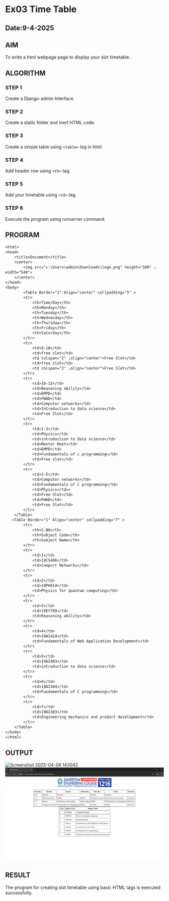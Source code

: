 # Ex03 Time Table
## Date:9-4-2025
## AIM
To write a html webpage page to display your slot timetable.

## ALGORITHM
### STEP 1
Create a Django-admin Interface.

### STEP 2
Create a static folder and inert HTML code.

### STEP 3
Create a simple table using ```<table>``` tag in html.

### STEP 4
Add header row using ```<th>``` tag.

### STEP 5
Add your timetable using ```<td>``` tag.

### STEP 6
Execute the program using runserver command.

## PROGRAM
```
<html>
<head>
    <title>Document</title>
    <center>
        <img src="c:\Users\admin\Downloads\logo.png" height="100" ; width="540">
    </center>
</head>
<body>
        <Table Border="1" Align="center" cellpadding="5" >  
        <tr>
            <th>Time/Day</th>
            <th>Monday</th>
            <th>Tuesday</th>
            <th>Wednesday</th>
            <th>Thursday</th>
            <th>Friday</th>
            <th>Saturday</th>
        </tr>
        <tr>
            <td>8-10</td>
            <td>free slot</td>
            <td colspan="2" ;align="center">Free Slot</td>
            <td>free slot</td>
            <td colspan="2" ;align="center">Free Slot</td>
        </tr>
        <tr>
            <td>10-12</td>
            <td>Reasoning ability</td>
            <td>EMPD</td>
            <td>FWAD</td>
            <td>Computer networks</td>
            <td>Introduction to data science</td>
            <td>Free Slot</td>
        </tr>
        <tr>
            <td>1-3</td>
            <td>Physics</td>
            <td>introduction to data science</td>
            <td>Mentor Meet</td>
            <td>EMPD</td>
            <td>Fundamentals of c programming</td>
            <td>Free slot</td>
        </tr>
        <tr>
            <td>3-5</td>
            <td>Computer networks</td>
            <td>Fundamentals of C programming</td>
            <td>Physics</td>>
            <td>Free Slot</td>
            <td>FWAD</td>
            <td>Free Slot</td>
        </tr>
    </Table>
   <Table Border="1" Align="center" cellpadding="7" >  
        <tr>
            <th>S.NO</th>
            <th>Subject Code</th>
            <th>Subject Name</th>
        </tr>
        <tr>
            <td>1</td>
            <td>19CS406</td>
            <td>Compurt Networks</td>
        </tr>
        <tr>
            <td>2</td>
            <td>19PH814</td>
            <td>Physics for quantum computing</td>
        </tr>
        <tr>
            <td>3</td>
            <td>19EY709</td>
            <td>Reasoning ability</td>
        </tr>
        <tr>
            <td>4</td>
            <td>19AI414</td>
            <td>Fundamentals of Web Application Development</td>
        </tr>
        <tr>
            <td>5</td>
            <td>19AI403</td>
            <td>introduction to data science</td>
        </tr>
        <tr>
            <td>6</td>
            <td>19AI304</td>
            <td>Fundamentals of C programming</td>
        </tr>
        <tr>
            <td>7</td>
            <td>19AI303</td>
            <td>Engineering mechanics and product development</td>
        </tr>
    </Table>
</body>
</html>
```

## OUTPUT
![Screenshot 2025-04-09 143042](https://github.com/user-attachments/assets/a3eb18f5-fa9e-47ee-a457-d7cc6ccd9a22)
![output](<Screenshot 2025-04-09 143258.png>)
## RESULT
The program for creating slot timetable using basic HTML tags is executed successfully.
